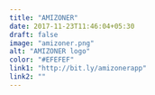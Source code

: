 ```yaml
---
title: "AMIZONER"
date: 2017-11-23T11:46:04+05:30
draft: false
image: "amizoner.png"
alt: "AMIZONER logo"
color: "#EFEFEF"
link1: "http://bit.ly/amizonerapp"
link2: ""
---
```

